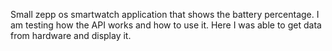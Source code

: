 Small zepp os smartwatch application that shows the battery percentage.
I am testing how the API works and how to use it.
Here I was able to get data from hardware and display it.
